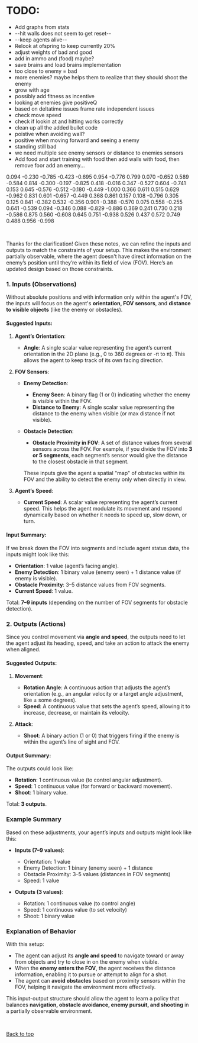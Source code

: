 <br>

# TODO:

- Add graphs from stats
- --hit walls does not seem to get reset--
- --keep agents alive--
- Relook at ofspring to keep currently 20%
- adjust weights of bad and good
- add in ammo and (food) maybe?
- save brains and load brains implementation
- too close to enemy = bad
- more enemies? maybe helps them to realize that they should shoot the enemy
- grow with age
- possibly add fitness as incentive
- looking at enemies give positiveQ
- based on deltatime issues frame rate independent issues
- check move speed 
- check if lookin at and hitting works correctly
- clean up all the added bullet code
- poistive when avoiding wall?
- positive when moving forward and seeing a enemy
- standing still bad
- we need multiple see enemy sensors or distance to enemies sensors
- Add food and start training with food then add walls with food, then remove foor add an enemy...

0.094   -0.230  -0.785  -0.423  -0.695  0.954   -0.776  0.799
0.070   -0.652  0.589   -0.584  0.814   -0.300  -0.197  -0.825
0.418   -0.016  0.347   -0.527  0.604   -0.741  0.153   0.645
-0.576  -0.512  -0.180  -0.449  -1.000  0.366   0.611   0.515
0.629   -0.962  0.831   0.601   -0.657  -0.449  0.368   0.861
0.157   0.108   -0.796  0.305   0.125   0.841   -0.382  0.532
-0.356  0.901   -0.388  -0.570  0.075   0.558   -0.255  0.641
-0.539  0.094   -0.346  0.088   -0.829  -0.886  0.369   0.241
0.730   0.218   -0.586  0.875   0.560   -0.608  0.645   0.751
-0.938  0.526   0.437   0.572   0.749   0.488   0.956   -0.998

<br>

Thanks for the clarification! Given these notes, we can refine the inputs and outputs to match the constraints of your setup. This makes the environment partially observable, where the agent doesn't have direct information on the enemy’s position until they’re within its field of view (FOV). Here’s an updated design based on those constraints.

### 1. Inputs (Observations)
Without absolute positions and with information only within the agent's FOV, the inputs will focus on the agent's **orientation, FOV sensors**, and **distance to visible objects** (like the enemy or obstacles).

#### Suggested Inputs:
1. **Agent’s Orientation**:
   - **Angle**: A single scalar value representing the agent’s current orientation in the 2D plane (e.g., 0 to 360 degrees or -π to π). This allows the agent to keep track of its own facing direction.

2. **FOV Sensors**:
   - **Enemy Detection**:
     - **Enemy Seen**: A binary flag (1 or 0) indicating whether the enemy is visible within the FOV.
     - **Distance to Enemy**: A single scalar value representing the distance to the enemy when visible (or max distance if not visible).
   
   - **Obstacle Detection**:
     - **Obstacle Proximity in FOV**: A set of distance values from several sensors across the FOV. For example, if you divide the FOV into **3 or 5 segments**, each segment’s sensor would give the distance to the closest obstacle in that segment.
   
     These inputs give the agent a spatial "map" of obstacles within its FOV and the ability to detect the enemy only when directly in view.

3. **Agent’s Speed**:
   - **Current Speed**: A scalar value representing the agent’s current speed. This helps the agent modulate its movement and respond dynamically based on whether it needs to speed up, slow down, or turn.

#### Input Summary:
If we break down the FOV into segments and include agent status data, the inputs might look like this:
   - **Orientation**: 1 value (agent’s facing angle).
   - **Enemy Detection**: 1 binary value (enemy seen) + 1 distance value (if enemy is visible).
   - **Obstacle Proximity**: 3–5 distance values from FOV segments.
   - **Current Speed**: 1 value.

   Total: **7–9 inputs** (depending on the number of FOV segments for obstacle detection).

### 2. Outputs (Actions)
Since you control movement via **angle and speed**, the outputs need to let the agent adjust its heading, speed, and take an action to attack the enemy when aligned.

#### Suggested Outputs:
1. **Movement**:
   - **Rotation Angle**: A continuous action that adjusts the agent’s orientation (e.g., an angular velocity or a target angle adjustment, like ± some degrees).
   - **Speed**: A continuous value that sets the agent’s speed, allowing it to increase, decrease, or maintain its velocity.

2. **Attack**:
   - **Shoot**: A binary action (1 or 0) that triggers firing if the enemy is within the agent’s line of sight and FOV.

#### Output Summary:
The outputs could look like:
   - **Rotation**: 1 continuous value (to control angular adjustment).
   - **Speed**: 1 continuous value (for forward or backward movement).
   - **Shoot**: 1 binary value.

   Total: **3 outputs**.

### Example Summary
Based on these adjustments, your agent’s inputs and outputs might look like this:

- **Inputs (7–9 values)**:
  - Orientation: 1 value
  - Enemy Detection: 1 binary (enemy seen) + 1 distance
  - Obstacle Proximity: 3–5 values (distances in FOV segments)
  - Speed: 1 value

- **Outputs (3 values)**:
  - Rotation: 1 continuous value (to control angle)
  - Speed: 1 continuous value (to set velocity)
  - Shoot: 1 binary value

### Explanation of Behavior
With this setup:
- The agent can adjust its **angle and speed** to navigate toward or away from objects and try to close in on the enemy when visible.
- When the **enemy enters the FOV**, the agent receives the distance information, enabling it to pursue or attempt to align for a shot.
- The agent can **avoid obstacles** based on proximity sensors within the FOV, helping it navigate the environment more effectively.

This input-output structure should allow the agent to learn a policy that balances **navigation, obstacle avoidance, enemy pursuit, and shooting** in a partially observable environment.

<br>
	
[Back to top](#readme)
